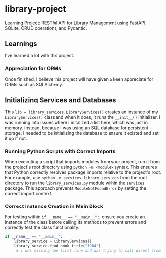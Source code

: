 # library-project
Learning Project: RESTful API for Library Management using FastAPI, SQLite, CRUD operations, and Pydantic.


## Learnings
I've learned a lot with this project. 
### Appreciation for ORMs
Once finished, I believe this project will have given a keen appreciate for ORMs such as SQLAlchemy.
## Initializing Services and Databases
This `lib = library_services.LibraryServices()` creates an instance of my `LibraryServices()` class and when it does, it runs the `__init__()` initializer. I was running into issues where I initalized a list here, which was just in memory. Instead, because I was using an SQL database for persistent storage, I needed to be initializing the database to ensure it existed and set it up if not. 
### Running Python Scripts with Correct Imports
When executing a script that imports modules from your project, run it from the project's root directory using `python -m <module>` syntax. This ensures that Python correctly resolves package imports relative to the project's root. For example, use `python -m services.library_services` from the root directory to run the `library_services.py` module within the `services` package. This approach prevents `ModuleNotFoundError` by setting the correct import context.
### Correct Instance Creation in Main Block
For testing within `if __name__ == "__main__":`, ensure you create an instance of the class before calling its methods to prevent errors and correctly test the class functionality.
```python
if __name__ == "__main__":
    library_service = LibraryServices()
    library_service.find_book_title("1984")
     # i was missing the first line and was trying to call direct from LibraryServices.find_book_title().
```